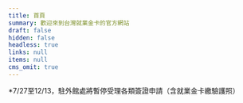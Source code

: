 ```yaml
---
title: 首頁
summary: 歡迎來到台灣就業金卡的官方網站
draft: false
hidden: false
headless: true
links: null
items: null
cms_omit: true
---
```

\*7/27至12/13，駐外館處將暫停受理各類簽證申請（含就業金卡繳驗護照）